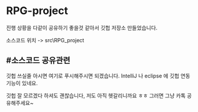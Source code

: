 # RPG-project
진행 상황을 다같이 공유하기 좋을것 같아서 깃헙 저장소 만들었습니다.

소스코드 위치 -> src\RPG_project

#소스코드 공유관련
-------------------------------------------------------------------------
깃헙 쓰실줄 아시면 여기로 푸시해주시면 되겠습니다. IntelliJ 나 eclipse 에 깃헙 연동 기능이 있네요. 

깃헙 잘 모르겠다 하셔도 괜찮습니다, 저도 아직 헷갈리니까요 ㅎㅎ 그러면 그냥 카톡 공유해주세요~